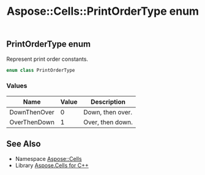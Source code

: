 ﻿---
title: Aspose::Cells::PrintOrderType enum
linktitle: PrintOrderType
second_title: Aspose.Cells for C++ API Reference
description: 'Aspose::Cells::PrintOrderType enum. Represent print order constants in C++.'
type: docs
weight: 23800
url: /cpp/aspose.cells/printordertype/
---
## PrintOrderType enum


Represent print order constants.

```cpp
enum class PrintOrderType
```

### Values

| Name | Value | Description |
| --- | --- | --- |
| DownThenOver | 0 | Down, then over. |
| OverThenDown | 1 | Over, then down. |

## See Also

* Namespace [Aspose::Cells](../)
* Library [Aspose.Cells for C++](../../)
